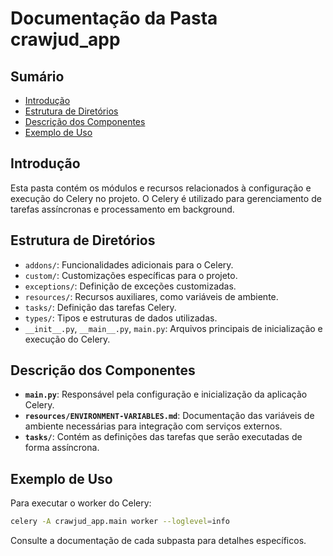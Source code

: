 # Documentação da Pasta crawjud_app

## Sumário

- [Introdução](#introdução)
- [Estrutura de Diretórios](#estrutura-de-diretórios)
- [Descrição dos Componentes](#descrição-dos-componentes)
- [Exemplo de Uso](#exemplo-de-uso)

## Introdução

Esta pasta contém os módulos e recursos relacionados à configuração e execução do Celery no projeto. O Celery é utilizado para gerenciamento de tarefas assíncronas e processamento em background.

## Estrutura de Diretórios

- `addons/`: Funcionalidades adicionais para o Celery.
- `custom/`: Customizações específicas para o projeto.
- `exceptions/`: Definição de exceções customizadas.
- `resources/`: Recursos auxiliares, como variáveis de ambiente.
- `tasks/`: Definição das tarefas Celery.
- `types/`: Tipos e estruturas de dados utilizadas.
- `__init__.py`, `__main__.py`, `main.py`: Arquivos principais de inicialização e execução do Celery.

## Descrição dos Componentes

- **`main.py`**: Responsável pela configuração e inicialização da aplicação Celery.
- **`resources/ENVIRONMENT-VARIABLES.md`**: Documentação das variáveis de ambiente necessárias para integração com serviços externos.
- **`tasks/`**: Contém as definições das tarefas que serão executadas de forma assíncrona.

## Exemplo de Uso

Para executar o worker do Celery:

```bash
celery -A crawjud_app.main worker --loglevel=info
```

Consulte a documentação de cada subpasta para detalhes específicos.

